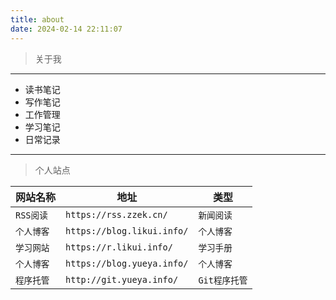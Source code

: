 ```yaml
---
title: about
date: 2024-02-14 22:11:07
---
```


> 关于我


---

* 读书笔记
* 写作笔记
* 工作管理
* 学习笔记
* 日常记录
---

> 个人站点

| 网站名称   | 地址                       | 类型          |
| ---------- | -------------------------- | ------------- |
| `RSS阅读`  | `https://rss.zzek.cn/`     | `新闻阅读`    |
| `个人博客` | `https://blog.likui.info/` | `个人博客`    |
| `学习网站` | `https://r.likui.info/`    | `学习手册`    |
| `个人博客` | `https://blog.yueya.info/` | `个人博客`    |
| `程序托管` | `http://git.yueya.info/`   | `Git程序托管` |

